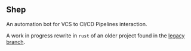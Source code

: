 Shep
---

An automation bot for VCS to CI/CD Pipelines interaction.

A work in progress rewrite in `rust` of an older project found in the [legacy
branch](https://github.com/cloudflavor/shep/tree/legacy).
